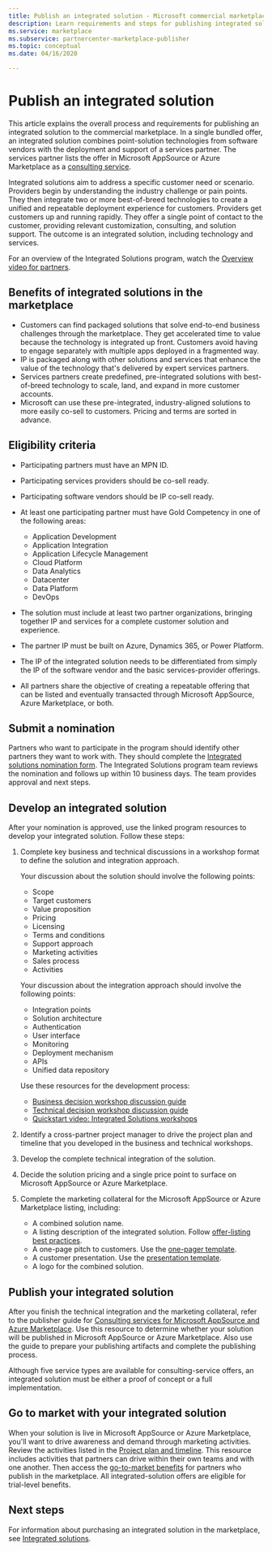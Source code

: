 ```yaml
---
title: Publish an integrated solution - Microsoft commercial marketplace
description: Learn requirements and steps for publishing integrated solutions to Microsoft AppSource and Azure Marketplace.
ms.service: marketplace
ms.subservice: partnercenter-marketplace-publisher
ms.topic: conceptual
ms.date: 04/16/2020

---
```

# Publish an integrated solution

This article explains the overall process and requirements for publishing an integrated solution to the commercial marketplace. In a single bundled offer, an integrated solution combines point-solution technologies from software vendors with the deployment and support of a services partner. The services partner lists the offer in Microsoft AppSource or Azure Marketplace as a [consulting service](./consulting-services.md).

Integrated solutions aim to address a specific customer need or scenario. Providers begin by understanding the industry challenge or pain points. They then integrate two or more best-of-breed technologies to create a unified and repeatable deployment experience for customers. Providers get customers up and running rapidly. They offer a single point of contact to the customer, providing relevant customization, consulting, and solution support. The outcome is an integrated solution, including technology and services.

For an overview of the Integrated Solutions program, watch the [Overview video for partners](https://partner.microsoft.com/asset/detail/integrated-solutions-program-overview-for-partners-mp4).

## Benefits of integrated solutions in the marketplace

* Customers can find packaged solutions that solve end-to-end business challenges through the marketplace. They get accelerated time to value because the technology is integrated up front. Customers avoid having to engage separately with multiple apps deployed in a fragmented way.
* IP is packaged along with other solutions and services that enhance the value of the technology that's delivered by expert services partners.
* Services partners create predefined, pre-integrated solutions with best-of-breed technology to scale, land, and expand in more customer accounts.
* Microsoft can use these pre-integrated, industry-aligned solutions to more easily co-sell to customers. Pricing and terms are sorted in advance.

## Eligibility criteria

* Participating partners must have an MPN ID.
* Participating services providers should be co-sell ready.
* Participating software vendors should be IP co-sell ready.
* At least one participating partner must have Gold Competency in one of the following areas:

    * Application Development
    * Application Integration
    * Application Lifecycle Management
    * Cloud Platform
    * Data Analytics
    * Datacenter
    * Data Platform
    * DevOps

* The solution must include at least two partner organizations, bringing together IP and services for a complete customer solution and experience.
* The partner IP must be built on Azure, Dynamics 365, or Power Platform.
* The IP of the integrated solution needs to be differentiated from simply the IP of the software vendor and the basic services-provider offerings.
* All partners share the objective of creating a repeatable offering that can be listed and eventually transacted through Microsoft AppSource, Azure Marketplace, or both.

## Submit a nomination

Partners who want to participate in the program should identify other partners they want to work with. They should complete the [Integrated solutions nomination form](https://aka.ms/AA5qicu). The Integrated Solutions program team reviews the nomination and follows up within 10 business days. The team provides approval and next steps.

## Develop an integrated solution

After your nomination is approved, use the linked program resources to develop your integrated solution. Follow these steps:

1. Complete key business and technical discussions in a workshop format to define the solution and integration approach.

    Your discussion about the solution should involve the following points:
    * Scope
    * Target customers
    * Value proposition
    * Pricing
    * Licensing
    * Terms and conditions
    * Support approach
    * Marketing activities
    * Sales process
    * Activities

    Your discussion about the integration approach should involve the following points:
    * Integration points
    * Solution architecture
    * Authentication
    * User interface
    * Monitoring
    * Deployment mechanism
    * APIs
    * Unified data repository

    Use these resources for the development process:

    * [Business decision workshop discussion guide](https://aka.ms/AA5qicx)
    * [Technical decision workshop discussion guide](https://aka.ms/AA5qid1)
    * [Quickstart video: Integrated Solutions workshops](https://partner.microsoft.com/asset/detail/integrated-solutions-workshop-quickstart-guide-mp4)

1. Identify a cross-partner project manager to drive the project plan and timeline that you developed in the business and technical workshops.

1. Develop the complete technical integration of the solution.

1. Decide the solution pricing and a single price point to surface on Microsoft AppSource or Azure Marketplace.

1. Complete the marketing collateral for the Microsoft AppSource or Azure Marketplace listing, including:

    * A combined solution name.
    * A listing description of the integrated solution. Follow [offer-listing best practices](./gtm-offer-listing-best-practices.md).
    * A one-page pitch to customers. Use the [one-pager template](https://aka.ms/AA5s08a).
    * A customer presentation. Use the [presentation template](https://aka.ms/AA5s7ql).
    * A logo for the combined solution.

## Publish your integrated solution

After you finish the technical integration and the marketing collateral, refer to the publisher guide for [Consulting services for Microsoft AppSource and Azure Marketplace](./consulting-services.md). Use this resource to determine whether your solution will be published in Microsoft AppSource or Azure Marketplace. Also use the guide to prepare your publishing artifacts and complete the publishing process.

Although five service types are available for consulting-service offers, an integrated solution must be either a proof of concept or a full implementation.

## Go to market with your integrated solution

When your solution is live in Microsoft AppSource or Azure Marketplace, you'll want to drive awareness and demand through marketing activities. Review the activities listed in the [Project plan and timeline](https://aka.ms/AA5qiuc). This resource includes activities that partners can drive within their own teams and with one another. Then access the [go-to-market benefits](./gtm-your-marketplace-benefits.md#list-trial-and-consulting-benefits) for partners who publish in the marketplace. All integrated-solution offers are eligible for trial-level benefits.

## Next steps

For information about purchasing an integrated solution in the marketplace, see [Integrated solutions](./integrated-solutions.md).
